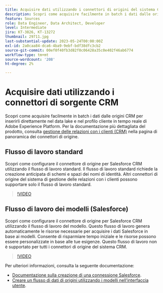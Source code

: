 ```yaml
---
title: Acquisire dati utilizzando i connettori di origini del sistema CRM
description: Scopri come acquisire facilmente in batch i dati dalle origini CRM per inserirli direttamente nel data lake e nel profilo cliente in tempo reale di Adobe Experience Platform.
feature: Sources
role: Data Engineer, Data Architect, Developer
level: Intermediate
jira: KT-3826, KT-13272
thumbnail: 29711.jpg
last-substantial-update: 2023-05-24T00:00:00Z
exl-id: 2a0caa84-dca6-4ba9-9ebf-bdf38dfc3cb2
source-git-commit: 00ef0f40fb3d82f0c06428a35c0e402f46ab6774
workflow-type: tm+mt
source-wordcount: '208'
ht-degree: 2%

---
```


# Acquisire dati utilizzando i connettori di sorgente CRM

Scopri come acquisire facilmente in batch i dati dalle origini CRM per inserirli direttamente nel data lake e nel profilo cliente in tempo reale di Adobe Experience Platform. Per la documentazione più dettagliata del prodotto, consulta [gestione delle relazioni con i clienti (CRM)](https://experienceleague.adobe.com/docs/experience-platform/sources/home.html?lang=en#access-control-for-sources-in-data-ingestion) nella pagina di panoramica dei connettori di origine.

## Flusso di lavoro standard

Scopri come configurare il connettore di origine per Salesforce CRM utilizzando il flusso di lavoro standard. Il flusso di lavoro standard richiede la creazione anticipata di schemi e spazi dei nomi di identità. Altri connettori di origine del sistema di gestione delle relazioni con i clienti possono supportare solo il flusso di lavoro standard.

>[!VIDEO](https://video.tv.adobe.com/v/29711?learn=on)

## Flusso di lavoro dei modelli (Salesforce)

Scopri come configurare il connettore di origine per Salesforce CRM utilizzando il flusso di lavoro del modello. Questo flusso di lavoro genera automaticamente le risorse necessarie per acquisire i dati Salesforce in base ai modelli. Consente di risparmiare tempo iniziale e le risorse possono essere personalizzate in base alle tue esigenze. Questo flusso di lavoro non è supportato per tutti i connettori di origine del sistema CRM.

>[!VIDEO](https://video.tv.adobe.com/v/3419422?learn=on)

Per ulteriori informazioni, consulta la seguente documentazione:
* [Documentazione sulla creazione di una connessione Salesforce](https://experienceleague.adobe.com/docs/experience-platform/sources/ui-tutorials/create/crm/salesforce.html).
* [Creare un flusso di dati di origini utilizzando i modelli nell’interfaccia utente](https://experienceleague.adobe.com/docs/experience-platform/sources/ui-tutorials/templates.html#).

